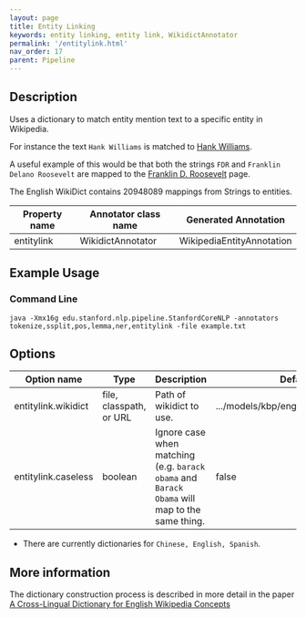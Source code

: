 ```yaml
---
layout: page
title: Entity Linking
keywords: entity linking, entity link, WikidictAnnotator
permalink: '/entitylink.html'
nav_order: 17
parent: Pipeline
---
```


## Description

Uses a dictionary to match entity mention text to a specific entity in Wikipedia.

For instance the text `Hank Williams` is matched to [Hank Williams](https://en.wikipedia.org/wiki/Hank_Williams).

A useful example of this would be that both the strings `FDR` and `Franklin Delano Roosevelt` are mapped to
the [Franklin D. Roosevelt](https://en.wikipedia.org/wiki/Franklin_D._Roosevelt) page.

The English WikiDict contains 20948089 mappings from Strings to entities.

| Property name | Annotator class name | Generated Annotation |
| --- | --- | --- |
| entitylink | WikidictAnnotator | WikipediaEntityAnnotation |

## Example Usage

### Command Line

```
java -Xmx16g edu.stanford.nlp.pipeline.StanfordCoreNLP -annotators tokenize,ssplit,pos,lemma,ner,entitylink -file example.txt
```

## Options

| Option name | Type | Description | Default |
| --- | --- | ----- | --- |
| entitylink.wikidict | file, classpath, or URL | Path of wikidict to use. | .../models/kbp/english/wikidict.tab.gz |
| entitylink.caseless | boolean | Ignore case when matching (e.g. `barack obama` and `Barack Obama` will map to the same thing. | false |

* There are currently dictionaries for `Chinese, English, Spanish`.

## More information 

The dictionary construction process is described in more detail in the paper [A Cross-Lingual Dictionary for English Wikipedia Concepts](https://nlp.stanford.edu/pubs/crosswikis.pdf)

